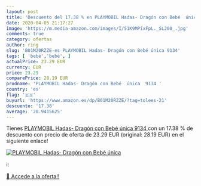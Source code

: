 ```yaml
---
layout: post
title: 'Descuento del 17.38 % en PLAYMOBIL Hadas- Dragón con Bebé  única '
date: 2020-04-05 21:17:27
image: 'https://m.media-amazon.com/images/I/51K9MPixFpL._SL200_.jpg'
comments: true
category: ofertas
author: ring
slug: 'B01M20RZZE-es PLAYMOBIL Hadas- Dragón con Bebé única 9134'
tags: [ 'bebé','bebé', ]
actualPrice: 23.29 EUR
currency: EUR
price: 23.29
comparePrice: 28.19 EUR
prodname: 'PLAYMOBIL Hadas- Dragón con Bebé  única  9134 '
country: 'es'
flag: '🇪🇸'
buyurl: 'https://www.amazon.es/dp/B01M20RZZE/?tag=tolees-21'
descuento: '17.38'
average: '20.9415625'
---
```


Tienes [PLAYMOBIL Hadas- Dragón con Bebé  única  9134 ](https://www.amazon.es/dp/B01M20RZZE/?tag=tolees-21) con un 17.38 % de descuento con precio de oferta de 23.29 EUR (original: 28.19 EUR) en el siguiente enlace!

[![PLAYMOBIL Hadas- Dragón con Bebé  única ](https://m.media-amazon.com/images/I/51K9MPixFpL._SL200_.jpg)](https://www.amazon.es/dp/B01M20RZZE/?tag=tolees-21)

ℹ️:


[🛒 Accede a la oferta!!](https://www.amazon.es/dp/B01M20RZZE/?tag=tolees-21)
